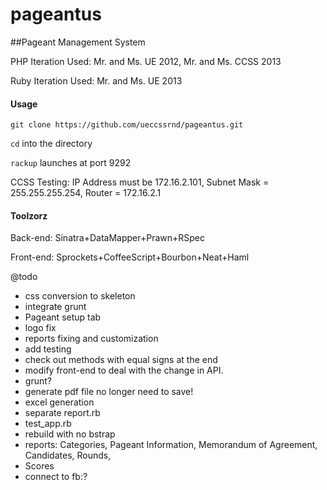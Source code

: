 pageantus
=========

##Pageant Management System

PHP Iteration Used: Mr. and Ms. UE 2012, Mr. and Ms. CCSS 2013

Ruby Iteration Used: Mr. and Ms. UE 2013

#### Usage


`git clone https://github.com/ueccssrnd/pageantus.git`

`cd` into the directory

`rackup` launches at port 9292

CCSS Testing: IP Address must be 172.16.2.101, Subnet Mask = 255.255.255.254, Router = 172.16.2.1

#### Toolzorz

Back-end: Sinatra+DataMapper+Prawn+RSpec

Front-end: Sprockets+CoffeeScript+Bourbon+Neat+Haml

@todo
* css conversion to skeleton
* integrate grunt
* Pageant setup tab
* logo fix
* reports fixing and customization
* add testing
* check out methods with equal signs at the end
* modify front-end to deal with the change in API.
* grunt?
* generate pdf file no longer need to save!
* excel generation
* separate report.rb
* test_app.rb
* rebuild with no bstrap
* reports: Categories, Pageant Information, Memorandum of Agreement, Candidates, Rounds,
* Scores
* connect to fb:?
